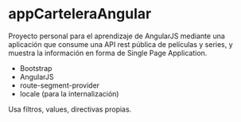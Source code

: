 # appCarteleraAngular

Proyecto personal para el aprendizaje de AngularJS mediante una aplicación que consume una API rest pública de películas y series, y muestra la información en forma de Single Page Application.

* Bootstrap
* AngularJS
* route-segment-provider
* locale (para la internalización)

Usa filtros, values, directivas propias.
